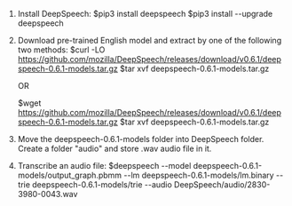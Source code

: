 1. Install DeepSpeech: $pip3 install deepspeech
                       $pip3 install --upgrade deepspeech

2. Download pre-trained English model and extract by one of the following two methods: $curl -LO https://github.com/mozilla/DeepSpeech/releases/download/v0.6.1/deepspeech-0.6.1-models.tar.gz $tar xvf deepspeech-0.6.1-models.tar.gz

     OR

     $wget https://github.com/mozilla/DeepSpeech/releases/download/v0.6.1/deepspeech-0.6.1-models.tar.gz $tar xvf deepspeech-0.6.1-models.tar.gz

3. Move the deepspeech-0.6.1-models folder into DeepSpeech folder. Create a folder "audio" and store .wav audio file in it.

4. Transcribe an audio file: $deepspeech --model deepspeech-0.6.1-models/output_graph.pbmm --lm deepspeech-0.6.1-models/lm.binary --trie deepspeech-0.6.1-models/trie --audio DeepSpeech/audio/2830-3980-0043.wav 
